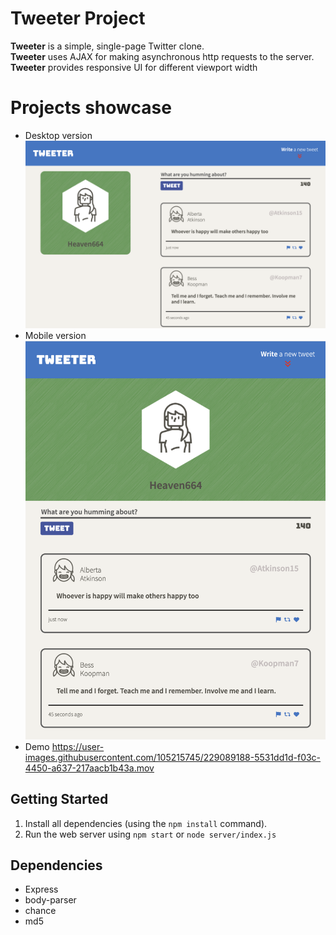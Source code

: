 # Tweeter Project

**Tweeter** is a simple, single-page Twitter clone.  
**Tweeter** uses AJAX for making asynchronous http requests to the server.
**Tweeter** provides responsive UI for different viewport width

# Projects showcase
- Desktop version
![Desktop version](https://github.com/Heaven664/tweeter/blob/master/docs/desctop.png?raw=true)
- Mobile version
![Mobile version](https://github.com/Heaven664/tweeter/blob/master/docs/mobile.png?raw=true)
- Demo
https://user-images.githubusercontent.com/105215745/229089188-5531dd1d-f03c-4450-a637-217aacb1b43a.mov

## Getting Started

1. Install all dependencies (using the `npm install` command).
2. Run the web server using `npm start` or `node server/index.js`

## Dependencies

- Express
- body-parser
- chance
- md5
